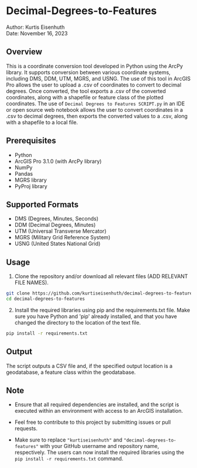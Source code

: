 # Decimal-Degrees-to-Features

Author: Kurtis Eisenhuth  
Date: November 16, 2023

## Overview

This is a coordinate conversion tool developed in Python using the ArcPy library. It supports conversion between various coordinate systems, including DMS, DDM, UTM, MGRS, and USNG. The use of this tool in ArcGIS Pro allows the user to upload a .csv of coordinates to convert to decimal degrees. Once converted, the tool exports a .csv of the converted coordinates, along with a shapefile or feature class of the plotted coordinates. The use of `Decimal Degrees to Features SCRIPT.py` in an IDE or open source web notebook allows the user to convert coordinates in a .csv to decimal degrees, then exports the converted values to a .csv, along with a shapefile to a local file.

## Prerequisites

- Python
- ArcGIS Pro 3.1.0 (with ArcPy library)
- NumPy
- Pandas
- MGRS library
- PyProj library

## Supported Formats

- DMS (Degrees, Minutes, Seconds)
- DDM (Decimal Degrees, Minutes)
- UTM (Universal Transverse Mercator)
- MGRS (Military Grid Reference System)
- USNG (United States National Grid)

## Usage 

1. Clone the repository and/or download all relevant files (ADD RELEVANT FILE NAMES).

```bash
git clone https://github.com/kurtiseisenhuth/decimal-degrees-to-features.git
cd decimal-degrees-to-features
```
2. Install the required libraries using pip and the requirements.txt file. Make sure you have Python and 'pip' already installed, and that you have changed the directory to the location of the text file.

```bash
pip install -r requirements.txt
```

## Output
The script outputs a CSV file and, if the specified output location is a geodatabase, a feature class within the geodatabase.

## Note
- Ensure that all required dependencies are installed, and the script is executed within an environment with access to an ArcGIS installation.

- Feel free to contribute to this project by submitting issues or pull requests.

- Make sure to replace `"kurtiseisenhuth"` and `"decimal-degrees-to-features"` with your GitHub username and repository name, respectively. The users can now install the required libraries using the `pip install -r requirements.txt` command.




